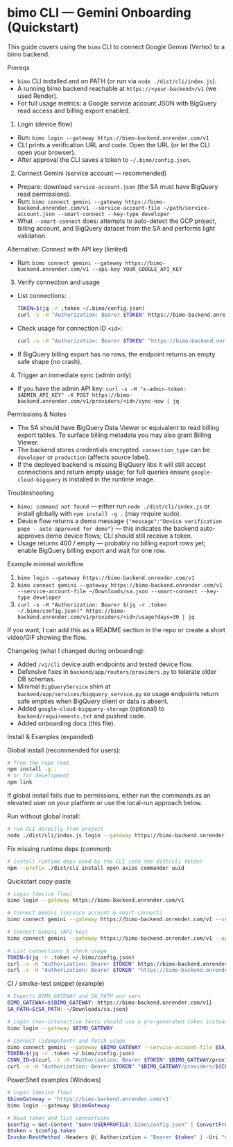 # bimo CLI — Gemini Onboarding (Quickstart)

This guide covers using the `bimo` CLI to connect Google Gemini (Vertex) to a bimo backend.

Prereqs
- `bimo` CLI installed and on PATH (or run via `node ./dist/cli/index.js`).
- A running bimo backend reachable at `https://<your-backend>/v1` (we used Render).
- For full usage metrics: a Google service account JSON with BigQuery read access and billing export enabled.

1) Login (device flow)
- Run: `bimo login --gateway https://bimo-backend.onrender.com/v1`
- CLI prints a verification URL and code. Open the URL (or let the CLI open your browser).
- After approval the CLI saves a token to `~/.bimo/config.json`.

2) Connect Gemini (service account — recommended)
- Prepare: download `service-account.json` (the SA must have BigQuery read permissions).
- Run:
  `bimo connect gemini --gateway https://bimo-backend.onrender.com/v1 --service-account-file ~/path/service-account.json --smart-connect --key-type developer`
- What `--smart-connect` does: attempts to auto-detect the GCP project, billing account, and BigQuery dataset from the SA and performs light validation.

Alternative: Connect with API key (limited)
- Run: `bimo connect gemini --gateway https://bimo-backend.onrender.com/v1 --api-key YOUR_GOOGLE_API_KEY`

3) Verify connection and usage
- List connections:
  ```bash
  TOKEN=$(jq -r .token ~/.bimo/config.json)
  curl -s -H "Authorization: Bearer $TOKEN" https://bimo-backend.onrender.com/v1/providers/connections | jq
  ```
- Check usage for connection ID `<id>`:
  ```bash
  curl -s -H "Authorization: Bearer $TOKEN" "https://bimo-backend.onrender.com/v1/providers/<id>/usage?days=30" | jq
  ```
- If BigQuery billing export has no rows, the endpoint returns an empty safe shape (no crash).

4) Trigger an immediate sync (admin only)
- If you have the admin API key: `curl -s -H "x-admin-token: $ADMIN_API_KEY" -X POST https://bimo-backend.onrender.com/v1/providers/<id>/sync-now | jq`

Permissions & Notes
- The SA should have BigQuery Data Viewer or equivalent to read billing export tables. To surface billing metadata you may also grant Billing Viewer.
- The backend stores credentials encrypted. `connection_type` can be `developer` or `production` (affects source label).
- If the deployed backend is missing BigQuery libs it will still accept connections and return empty usage; for full queries ensure `google-cloud-bigquery` is installed in the runtime image.

Troubleshooting
- `bimo: command not found` — either run `node ./dist/cli/index.js` or install globally with `npm install -g .` (may require sudo).
- Device flow returns a demo message `{"message":"Device verification page - auto-approved for demo"}` — this indicates the backend auto-approves demo device flows; CLI should still receive a token.
- Usage returns 400 / empty — probably no billing export rows yet; enable BigQuery billing export and wait for one row.

Example minimal workflow
1. `bimo login --gateway https://bimo-backend.onrender.com/v1`
2. `bimo connect gemini --gateway https://bimo-backend.onrender.com/v1 --service-account-file ~/Downloads/sa.json --smart-connect --key-type developer`
3. `curl -s -H "Authorization: Bearer $(jq -r .token ~/.bimo/config.json)" https://bimo-backend.onrender.com/v1/providers/<id>/usage?days=30 | jq`

If you want, I can add this as a README section in the repo or create a short video/GIF showing the flow.

Changelog (what I changed during onboarding):
- Added `/v1/cli` device auth endpoints and tested device flow.
- Defensive fixes in `backend/app/routers/providers.py` to tolerate older DB schemas.
- Minimal `BigQueryService` shim at `backend/app/services/bigquery_service.py` so usage endpoints return safe empties when BigQuery client or data is absent.
- Added `google-cloud-bigquery-storage` (optional) to `backend/requirements.txt` and pushed code.
- Added onboarding docs (this file).

Install & Examples (expanded)

Global install (recommended for users):

```bash
# from the repo root
npm install -g .
# or for development
npm link
```

If global install fails due to permissions, either run the commands as an elevated user on your platform or use the local-run approach below.

Run without global install:

```bash
# run CLI directly from project
node ./dist/cli/index.js login --gateway https://bimo-backend.onrender.com/v1
```

Fix missing runtime deps (common):

```bash
# install runtime deps used by the CLI into the dist/cli folder
npm --prefix ./dist/cli install open axios commander uuid
```

Quickstart copy-paste

```bash
# Login (device flow)
bimo login --gateway https://bimo-backend.onrender.com/v1

# Connect Gemini (service account & smart-connect)
bimo connect gemini --gateway https://bimo-backend.onrender.com/v1 --service-account-file ~/Downloads/sa.json --smart-connect --key-type developer

# Connect Gemini (API key)
bimo connect gemini --gateway https://bimo-backend.onrender.com/v1 --api-key YOUR_KEY --key-type production

# List connections & check usage
TOKEN=$(jq -r .token ~/.bimo/config.json)
curl -s -H "Authorization: Bearer $TOKEN" https://bimo-backend.onrender.com/v1/providers/connections | jq
curl -s -H "Authorization: Bearer $TOKEN" "https://bimo-backend.onrender.com/v1/providers/<id>/usage?days=30" | jq
```

CI / smoke-test snippet (example)

```bash
# Expects BIMO_GATEWAY and SA_PATH env vars
BIMO_GATEWAY=${BIMO_GATEWAY:-https://bimo-backend.onrender.com/v1}
SA_PATH=${SA_PATH:-~/Downloads/sa.json}

# Login (non-interactive tests should use a pre-generated token instead)
bimo login --gateway $BIMO_GATEWAY

# Connect (idempotent) and fetch usage
bimo connect gemini --gateway $BIMO_GATEWAY --service-account-file $SA_PATH --smart-connect --key-type developer
TOKEN=$(jq -r .token ~/.bimo/config.json)
CONN_ID=$(curl -s -H "Authorization: Bearer $TOKEN" $BIMO_GATEWAY/providers/connections | jq -r '.data[] | select(.provider_id=="gemini") | .id' | head -n1)
curl -s -H "Authorization: Bearer $TOKEN" "$BIMO_GATEWAY/providers/${CONN_ID}/usage?days=30" | jq
```

PowerShell examples (Windows)

```powershell
# Login (device flow)
$bimoGateway = 'https://bimo-backend.onrender.com/v1'
bimo login --gateway $bimoGateway

# Read token and list connections
$config = Get-Content "$env:USERPROFILE\.bimo\config.json" | ConvertFrom-Json
$token = $config.token
Invoke-RestMethod -Headers @{ Authorization = "Bearer $token" } -Uri "$bimoGateway/providers/connections"
```


